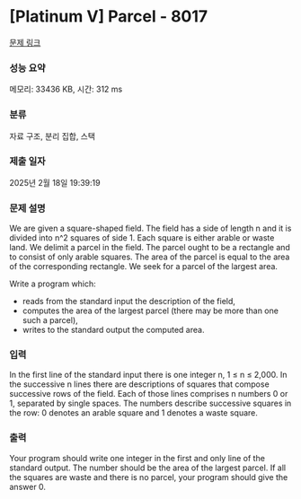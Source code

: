 # [Platinum V] Parcel - 8017 

[문제 링크](https://www.acmicpc.net/problem/8017) 

### 성능 요약

메모리: 33436 KB, 시간: 312 ms

### 분류

자료 구조, 분리 집합, 스택

### 제출 일자

2025년 2월 18일 19:39:19

### 문제 설명

<p>We are given a square-shaped field. The field has a side of length n and it is divided into n^2 squares of side 1. Each square is either arable or waste land. We delimit a parcel in the field. The parcel ought to be a rectangle and to consist of only arable squares. The area of the parcel is equal to the area of the corresponding rectangle. We seek for a parcel of the largest area.</p>

<p>Write a program which:</p>

<ul>
	<li>reads from the standard input the description of the field,</li>
	<li>computes the area of the largest parcel (there may be more than one such a parcel),</li>
	<li>writes to the standard output the computed area.</li>
</ul>

### 입력 

 <p>In the first line of the standard input there is one integer n, 1 ≤ n ≤ 2,000. In the successive n lines there are descriptions of squares that compose successive rows of the field. Each of those lines comprises n numbers 0 or 1, separated by single spaces. The numbers describe successive squares in the row: 0 denotes an arable square and 1 denotes a waste square.</p>

### 출력 

 <p>Your program should write one integer in the first and only line of the standard output. The number should be the area of the largest parcel. If all the squares are waste and there is no parcel, your program should give the answer 0.</p>

